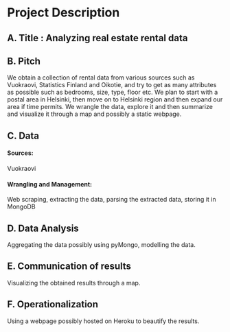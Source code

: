 # Project Description

## A. Title : Analyzing real estate rental data

## B. Pitch

We obtain a collection of rental data from various sources such as Vuokraovi, Statistics Finland and Oikotie, and try to get as many attributes as possible such as bedrooms, size, type, floor etc. We plan to start with a postal area in Helsinki, then move on to Helsinki region and then expand our area if time permits. We wrangle the data, explore it and then summarize and visualize it through a map and possibly a static webpage.

## C. Data

#### Sources:
Vuokraovi

####  Wrangling and Management:

Web scraping, extracting the data, parsing the extracted data, storing it in MongoDB

## D. Data Analysis

Aggregating the data possibly using pyMongo, modelling the data.

## E. Communication of results
Visualizing the obtained results through a map.

## F. Operationalization
Using a webpage possibly hosted on Heroku to beautify the results.
